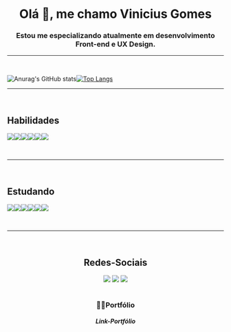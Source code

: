 # <center>Olá 👋, me chamo Vinicius Gomes</center>

### <center>Estou me especializando atualmente em desenvolvimento Front-end e UX Design.</center>

***

<br>

![Anurag's GitHub stats](https://github-readme-stats.vercel.app/api?username=ViniCode2&show_icons=true&theme=tokyonight)[![Top Langs](https://github-readme-stats.vercel.app/api/top-langs/?username=ViniCode2&layout=compact)](https://github.com/anuraghazra/github-readme-stats)

***

<br>

## **Habilidades**

<img src="https://img.shields.io/badge/PHP-777BB4?style=for-the-badge&logo=php&logoColor=white"><img src="https://img.shields.io/badge/HTML5-E34F26?style=for-the-badge&logo=html5&logoColor=white"><img src="https://img.shields.io/badge/CSS3-1572B6?style=for-the-badge&logo=css3&logoColor=white"><img src="https://img.shields.io/badge/Tailwind_CSS-38B2AC?style=for-the-badge&logo=tailwind-css&logoColor=white"><img src="https://img.shields.io/badge/Bootstrap-563D7C?style=for-the-badge&logo=bootstrap&logoColor=white"><img src="https://img.shields.io/badge/GIT-E44C30?style=for-the-badge&logo=git&logoColor=white">

<br>

***

<br>

## **Estudando**

<img src="https://img.shields.io/badge/Angular-DD0031?style=for-the-badge&logo=angular&logoColor=white"><img src="https://img.shields.io/badge/React-20232A?style=for-the-badge&logo=react&logoColor=61DAFB"><img src="https://img.shields.io/badge/React_Native-20232A?style=for-the-badge&logo=react&logoColor=61DAFB"><img src="https://img.shields.io/badge/JavaScript-F7DF1E?style=for-the-badge&logo=javascript&logoColor=black"><img src="https://img.shields.io/badge/TypeScript-007ACC?style=for-the-badge&logo=typescript&logoColor=white"><img src="https://img.shields.io/badge/Figma-F24E1E?style=for-the-badge&logo=figma&logoColor=white">

<br>

***

<br>

## <center>**Redes-Sociais**</center>

<center><a href="https://www.instagram.com/_manovini_/?hl=pt-br"><img src="https://img.shields.io/badge/Instagram-E4405F?style=for-the-badge&logo=instagram&logoColor=white"></a>
<a href="#"><img src="https://img.shields.io/badge/LinkedIn-0077B5?style=for-the-badge&logo=linkedin&logoColor=white"></a>
<a href="mailto:vini.irinel0012@gmail.com"><img src="https://img.shields.io/badge/Gmail-D14836?style=for-the-badge&logo=gmail&logoColor=white"></a></center>

<br>

### <center>**👨‍💻Portfólio**</center>
#### <center>_Link-Portfólio_</center>






